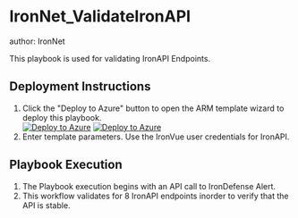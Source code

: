 # IronNet_ValidateIronAPI
author: IronNet

This playbook is used for validating IronAPI Endpoints.

## Deployment Instructions
1. Click the "Deploy to Azure" button to open the ARM template wizard to deploy
this playbook.<br>
[![Deploy to Azure](https://aka.ms/deploytoazurebutton)](https://portal.azure.com/#create/Microsoft.Template/uri/https%3A%2F%2Fraw.githubusercontent.com%2FAzure%2FAzure-Sentinel%2Fmaster%2FSolutions%2FIronNet%20IronDefense%2FPlaybooks%2FIronNet_UpdateSentinelIncidents%2Fazuredeploy.json) [![Deploy to Azure](https://aka.ms/deploytoazuregovbutton)](https://portal.azure.us/#create/Microsoft.Template/uri/https%3A%2F%2Fraw.githubusercontent.com%2FAzure%2FAzure-Sentinel%2Fmaster%2FSolutions%2FIronNet%20IronDefense%2FPlaybooks%2FIronNet_UpdateSentinelIncidents%2Fazuredeploy.json)
2. Enter template parameters. Use the IronVue user credentials for IronAPI.

## Playbook Execution
1. The Playbook execution begins with an API call to IronDefense
   Alert.
2. This workflow validates for 8 IronAPI endpoints inorder to verify that the
   API is stable.
